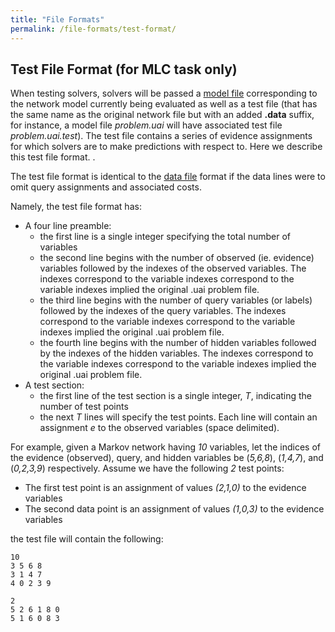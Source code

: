 ```yaml
---
title: "File Formats"
permalink: /file-formats/test-format/
---
```


## Test File Format (for MLC task only)
When testing solvers, solvers will be passed a [model file](../model-format.md) corresponding to the network model currently being evaluated 
as well as a test file (that has the same name as the original network file but with an added **.data** suffix, 
for instance, a model file _problem.uai_ will have associated test file _problem.uai.test_).  The test file contains a series of evidence assignments 
for which solvers are to make predictions with respect to.  Here we describe this test file format.
.

The test file format is identical to the [data file](../model-format.md) format
if the data lines were to omit query assignments and associated costs.


Namely, the test file format has:
* A four line preamble:
    * the first line is a single integer specifying the total number of variables
    * the second line begins with the number of observed (ie. evidence) variables followed by the indexes of the observed variables. The indexes correspond to the variable indexes correspond to the variable indexes implied the original .uai problem file.
    * the third line begins with the number of query variables (or labels) followed by the indexes of the query variables. The indexes correspond to the variable indexes correspond to the variable indexes implied the original .uai problem file.
    * the fourth line begins with the number of hidden variables followed by the indexes of the hidden variables. The indexes correspond to the variable indexes correspond to the variable indexes implied the original .uai problem file.
* A test section:
    * the first line of the test section is a single integer, _T_, indicating the number of test points
    * the next _T_ lines will specify the test points. Each line will contain an assignment _e_ to the observed variables (space delimited). 

For example, given a Markov network having _10_ variables, let the indices of the evidence (observed), query, and hidden variables be (_5,6,8_), (_1,4,7_), and (_0,2,3,9_) respectively. Assume we have the following _2_ test points:

* The first test point is an assignment of values _(2,1,0)_ to the evidence variables
* The second data point is an assignment of values _(1,0,3)_ to the evidence variables

the test file will contain the following:

```
10
3 5 6 8
3 1 4 7
4 0 2 3 9

2
5 2 6 1 8 0
5 1 6 0 8 3
```
